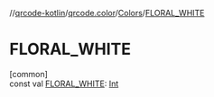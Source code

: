 //[qrcode-kotlin](../../../index.md)/[qrcode.color](../index.md)/[Colors](index.md)/[FLORAL_WHITE](-f-l-o-r-a-l_-w-h-i-t-e.md)

# FLORAL_WHITE

[common]\
const val [FLORAL_WHITE](-f-l-o-r-a-l_-w-h-i-t-e.md): [Int](https://kotlinlang.org/api/latest/jvm/stdlib/kotlin/-int/index.html)
